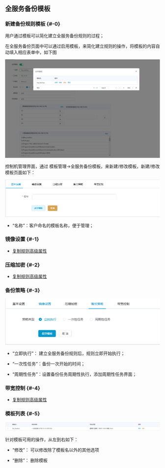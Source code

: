 ## 全服务备份模板

### 新建备份规则模板 {#-0}

用户通过模板可以简化建立全服务备份规则的过程；

在全服务备份页面中可以通过启用模板，来简化建立规则的操作，将模板的内容自动填入相应表单中，如下图

![](/assets/v7.0.20181009014.png)

控制机管理界面，通过 模板管理-&gt;全服务备份模板，来新建/修改模板，新建/修改模板页面如下：

![](/assets/v7.0.20181009015.png)

* “名称”：客户命名的模板名称，便于管理；


### 镜像设置 {#-1}

* [复制规则高级属性](/coopy_cdp/advance_settings.md)

### 压缩加密 {#-2}

* [复制规则高级属性](/coopy_cdp/advance_settings.md)

### 备份策略 {#-3}

![](/assets/V7.1.2019011014.png)

* “立即执行”： 建立全服务备份规则后，规则立即开始执行；

* “一次性任务”：备份一次开始的时间；

* “周期性任务”：设置备份任务周期性执行，添加周期性任务界面；

### 带宽控制 {#-4}

* [复制规则高级属性](/coopy_cdp/advance_settings.md)

### 模板列表 {#-5}

![](/assets/v7.0.20181009016.png)

针对模板可用的操作，从左到右如下：

* “修改”： 可以修改除了模板名以外的其他选项

* “删除”： 删除模板
